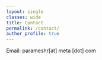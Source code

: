 ```yaml
---
layout: single
classes: wide
title: Contact
permalink: /contact/
author_profile: true
---
```


Email:
parameshr[at] meta [dot] com
